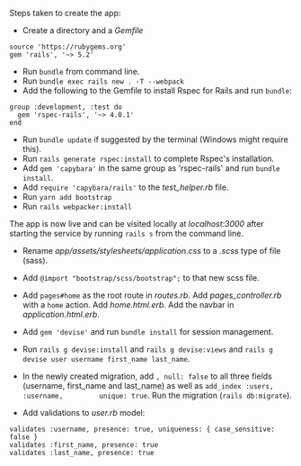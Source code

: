 Steps taken to create the app:

- Create a directory and a _Gemfile_
```
source 'https://rubygems.org'
gem 'rails', '~> 5.2'
```
- Run ```bundle``` from command line.
- Run ```bundle exec rails new . -T --webpack```
- Add the following to the Gemfile to install Rspec for Rails and run ```bundle```:
```
group :development, :test do
  gem 'rspec-rails', '~> 4.0.1'
end
```
- Run ```bundle update``` if suggested by the terminal (Windows might require this).
- Run ```rails generate rspec:install``` to complete Rspec's installation.
- Add ```gem 'capybara'``` in the same group as 'rspec-rails' and run ```bundle install```.
- Add ```require 'capybara/rails'``` to the *test_helper.rb* file.
- Run ```yarn add bootstrap```
- Run ```rails webpacker:install```

The app is now live and can be visited locally at *localhost:3000* after starting the service by running ```rails s``` from the command line.

- Rename *app/assets/stylesheets/application.css* to a *.scss* type of file (sass).
- Add ```@import "bootstrap/scss/bootstrap";``` to that new scss file.

- Add ```pages#home``` as the root route in *routes.rb*. Add *pages_controller.rb* with a ```home``` action. Add *home.html.erb*. Add the navbar in *application.html.erb*.

- Add ```gem 'devise'``` and run ```bundle install``` for session management.
- Run ```rails g devise:install``` and ```rails g devise:views``` and ```rails g devise user username first_name last_name```.
- In the newly created migration, add ```, null: false``` to all three fields (username, first_name and last_name) as well as ```add_index :users, :username,         unique: true```. Run the migration (```rails db:migrate```).

- Add validations to *user.rb* model:
```
validates :username, presence: true, uniqueness: { case_sensitive: false }
validates :first_name, presence: true
validates :last_name, presence: true
```

